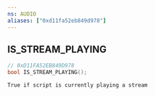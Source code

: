```yaml
---
ns: AUDIO
aliases: ["0xd11fa52eb849d978"]
---
```

## IS_STREAM_PLAYING

```c
// 0xD11FA52EB849D978
bool IS_STREAM_PLAYING();
```

```
True if script is currently playing a stream
```
